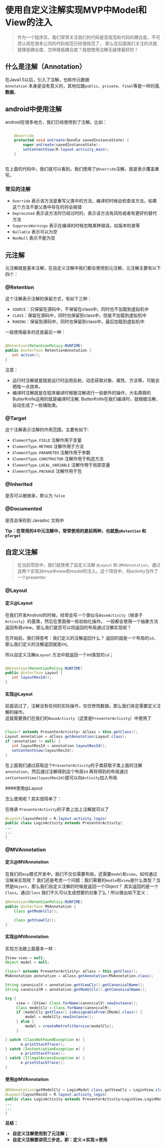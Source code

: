 # 使用自定义注解实现MVP中Model和View的注入
> 作为一个程序员，我们常常关注我们的代码是否规范和代码的耦合度，不可否认现在很多公司的代码规范已经很规范了，
那么在后面我们关注的点就是降低耦合度，怎样降低耦合度？我想使用注解无疑使最好的！

## 什么是注解（Annotation）
在Java1.5以后，引入了注解，也称作元数据    
`Annotation` 本身是没有意义的，其地位跟`public`、`private`、`final`等是一样的**元数据**。   


## android中使用注解
android在很多地方，我们已经使用到了注解。比如：

```java 

    @Override
    protected void onCreate(Bundle savedInstanceState) {
        super.onCreate(savedInstanceState);
        setContentView(R.layout.activity_main);
    }
    
```
在上面的代码中，我们就可以看到，我们使用了`@Override`注解，就是表示覆盖重写。

### 常见的注解   
* `Override`  表示该方法是重写父类中的方法，编译的时候会检查该方法，如果这个方法不是父类中存在的将会报错
* `Deprecated` 表示该方法时已经过时的，表示该方法有风险或者有更好的替代方法
* `SuppressWarnings` 表示在编译的时候忽略某种错误，如版本检查等
* `Nullable` 表示可以为空
* `NonNull` 表示不能为空

## 元注解
元注解就是基本注解，在自定义注解中我们都会使用到元注解，元注解主要有以下四个：

### @Retention

这个注解表示注解的保留方式，有如下三种：

* `SOURCE`：只保留在源码中，不保留在class中，同时也不加载到虚拟机中
* `CLASS`：保留在源码中，同时也保留到class中，但是不加载到虚拟机中
* `RUNING`：保留到源码中，同时也保留到class中，最后加载到虚拟机中

一般使用最多的还是最后一种：  

```java

@Retention(RetentionPolicy.RUNTIME)
public @interface RetentionAnnotation {
   int action();
}

```
注意：
 * 运行时注解就是就是运行时运用反射，动态获取对象、属性、方法等，可能会牺牲一点效率。
 * 编译时注解就是在程序编译时根据注解进行一些额外的操作，大名鼎鼎的ButterKnife运用的就是编译时注解,
 ButterKnife在我们编译时，就根据注解，自动生成了一些辅助类。
 
### @Target

这个注解表示注解的作用范围，主要有如下:

* `ElementType.FIELD` 注解作用于变量
* `ElementType.METHOD` 注解作用于方法
* `ElementType.PARAMETER` 注解作用于参数
* `ElementType.CONSTRUCTOR` 注解作用于构造方法
* `ElementType.LOCAL_VARIABLE` 注解作用于局部变量
* `ElementType.PACKAGE` 注解作用于包

### @Inherited

是否可以被继承，默认为 `false`

### @Documented

是否会保存到 Javadoc 文档中

**Tip：在常用的4中元注解中，常常使用的是前两种，也就是`@Retention` 和 `@Target`**

## 自定义注解

> 在当前项目中，我们就使用了自定义注解 `@Layout` 和 `@MVAnnotation`，通过这两个实现对mvp中view和model的注入。这个项目中，将activity当作了一个presenter.

### @Layout

#### 定义@Layout
在我们开发Android的时候，经常会写一个类似与`BaseActivity`（继承于`Activity`）的基类，然后在里面做一些初始化操作。
一般都会使用一个抽象方法返回布局view。那么我们是否可以将返回的布局通过注解实现呢？

在开始前，我们得思考：我们定义的注解返回什么？ 
返回的就是一个布局的`id`，那么我们定义的注解返回就是int。

所以自定义注解`@Layout` 方法中就返回一个int类型的`id`；

```java

@Retention(RetentionPolicy.RUNTIME)
public @interface Layout {
   int layoutResId();
}

```

#### 实现@Layout

前面说过了，注解没有任何的实际操作，仅仅修饰数据。那么我们肯定需要定义注解的操作。     
这就需要我们在我们的`BaseActivity`（这里是`PresenterActivity`）中使用了

```java

Class<? extends PresenterActivity> aClass = this.getClass();
Layout annotation = aClass.getAnnotation(Layout.class);
if (annotation != null) {
   int layoutResId = annotation.layoutResId();
   setContentView(layoutResId);
}

```

在上面我们通过获取这个`PresenterActivity`的子类获取子类上面的注解`annotation`，然后通过注解得到这个布局`Id`
再将得到的布局通过`setContentView(layoutResId)`就可以向`Activity`加入布局

####使用@Layout

怎么使用呢？其实很简单了：

在继承 `PresenterActivity`的子类上加上注解就可以了
```java
@Layout(layoutResId = R.layout.activity_login)
public class LoginActivity extends PresenterActivity{
...
...
}
```

### @MVAnnotation

#### 定义@MVAnnotation
在我们的`mvp`模式开发中，我们不仅仅需要布局，还需要`model`和`view`，如何通过注解来实现呢？
我们还是考虑一个问题：我们需要的`modle`和`view`是什么类型？当然是`Object`，那么我们自定义注解的时候是返回一个Object？
其实返回的是一个`Class`。通过`Class` 我们不久可以生成想要的对象了么！所以做出如下定义：

```java
@Retention(RetentionPolicy.RUNTIME)
public @interface MVAnnotation {
    Class getModelClz();

    Class getViewClz();
}

```

#### 实现@MVAnnotation

实现方法跟上面基本一样：

```java
IView view = null;
Object model = null;

Class<? extends PresenterActivity> aClass = this.getClass();
MVAnnotation annotation = aClass.getAnnotation(MVAnnotation.class);

String canonicalV = annotation.getViewClz().getCanonicalName();
String canonicalM = annotation.getModelClz().getCanonicalName();

try {
     view = (IView) Class.forName(canonicalV).newInstance();
     Class modelClz = Class.forName(canonicalM);
     if (modelClz.getClass().isAssignableFrom(IModel.class)) {
         model = modelClz.newInstance();
     } else {
         model = createRetrofitService(modelClz);
     }

} catch (ClassNotFoundException e) {
       e.printStackTrace();
} catch (InstantiationException e) {
       e.printStackTrace();
} catch (IllegalAccessException e) {
       e.printStackTrace();
}

```

#### 使用@MVAnnotation

```java
@MVAnnotation(getModelClz = LoginModel.class,getViewClz = LoginView.class)
@Layout(layoutResId = R.layout.activity_login)
public class LoginActivity extends PresenterActivity<LoginView,LoginModel> {
...
...
}

```

**总结：**
* **自定义注解使用到了元注解；**
* **自定义注解要讲究三步走，即：定义->实现->使用**